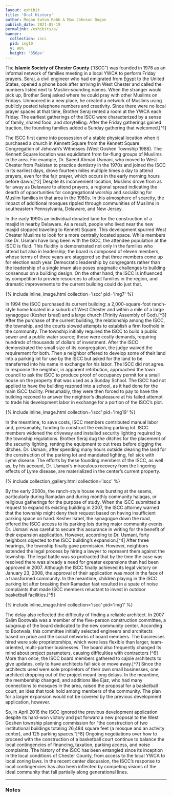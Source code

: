 ```yaml
---
layout: exhibit
title: 'Oral History'
author: Megan Eaton Robb & Max Johnson Dugan
publish_date: 2021-05-19
permalink: /exhibits/a/
banner:
  collection: iscc
  pid: img10
  y: 90%
  height: '350px'
---
```


<p>The <strong>Islamic Society of Chester County</strong> (“ISCC”) was founded in 1978 as an informal network of families meeting in a local YWCA to perform Friday prayers. Seraj, a civil engineer who had emigrated from Egypt to the United States, opened a phone book after arriving in West Chester and called the numbers listed next to Muslim-sounding names. When the stranger would pick up, Brother Seraj asked where he could pray with other Muslims on Fridays. Unmoored in a new place, he created a network of Muslims using publicly posted telephone numbers and creativity. Since there were no local prayer spaces at that time, Brother Seraj rented a room at the YWCA each Friday. The earliest gatherings of the ISCC were characterized by a sense of family, shared food, and storytelling. After the Friday gatherings gained traction, the founding families added a Sunday gathering that welcomed.[^1]</p>

<p>The ISCC first came into possession of a stable physical location when it purchased a church in Kennett Square from the Kennett Square Congregation of Jehovah’s Witnesses (West Goshen Township 1988). The Kennett Square location was equidistant from far-flung groups of Muslims in the area. For example, Dr. Saeed Ahmad Usmani, who moved to West Chester from Pakistan to practice dentistry in the 1970s and joined the ISCC in its earliest days, drove fourteen miles multiple times a day to attend prayers, even for the fajr prayer, which occurs in the early morning hours before dawn.[^2] Despite its inconvenient location, Muslims drove from as far away as Delaware to attend prayers, a regional spread indicating the dearth of opportunities for congregational worship and socializing for Muslim families in that area in the 1980s. In this atmosphere of scarcity, the impact of additional mosques rippled through communities of Muslims in southeastern Pennsylvania, Delaware, and New Jersey. </p>

<p>In the early 1990s an individual donated land for the construction of a masjid in nearby Delaware. As a result, people who lived near the new masjid stopped traveling to Kennett Square. This development spurred West Chester Muslims to look for a more centrally located space. While members like Dr. Usmani have long been with the ISCC, the attendee population at the ISCC is fluid. This fluidity is demonstrated not only in the families who attend but also in leadership; the board is composed of eleven members, whose terms of three years are staggered so that three members come up for election each year. Democratic leadership by congregants rather than the leadership of a single imam also poses pragmatic challenges to building consensus on a building design. On the other hand, the ISCC is influenced by competition to provide resources to attract families in the region, and dramatic improvements to the current building could do just that. </p>

{% include inline_image.html collection='iscc' pid='img7' %}

<p>In 1994 the ISCC purchased its current building: a 2,000-square-foot ranch-style home located in a suburb of West Chester and within a mile of a large synagogue (Kesher Israel) and a large church (Trinity Assembly of God).[^3] After the purchase of the current building, the relationship among the ISCC, the township, and the courts slowed attempts to establish a firm foothold in the community. The township initially required the ISCC to build a public sewer and a public water source; these were costly demands, requiring hundreds of thousands of dollars of investment. After the ISCC demonstrated the small size of its congregation, the judge waived the requirement for both. Then a neighbor offered to develop some of their land into a parking lot for use by the ISCC but asked for the land to be transferred into his name in exchange for his labor. The ISCC did not agree. In response the neighbor, in apparent retribution, approached the town council to ask the ISCC to produce proof of occupancy permit for a small house on the property that was used as a Sunday School. The ISCC had not applied to have the building rezoned into a school, as it had done for the main ISCC facility. Presumably, they were then forced to pay to have the building rezoned to answer the neighbor’s displeasure at his failed attempt to trade his development labor in exchange for a portion of the ISCC’s plot. </p>

{% include inline_image.html collection='iscc' pid='img19' %}

<p>In the meantime, to save costs, ISCC members contributed manual labor and, presumably, funding to construct the existing parking lot. ISCC members widened the driveway and installed security lighting required by the township regulations. Brother Seraj dug the ditches for the placement of the security lighting, renting the equipment to cut trees before digging the ditches. Dr. Usmani, after spending many hours outside clearing the land for the construction of the parking lot and mandated lighting, fell sick with Lyme disease. The efforts by these founding members of the ISCC, as well as, by his account, Dr. Usmani’s miraculous recovery from the lingering effects of Lyme disease, are materialized in the center’s current property.  </p>

{% include collection_gallery.html collection='iscc' %}

<p>By the early 2000s, the ranch-style house was bursting at the seams, particularly during Ramadan and during monthly community halaqas, or religious gatherings for the purpose of study. When the ISCC submitted a request to expand its existing building in 2007, the ISCC attorney warned that the township might deny their request based on having insufficient parking space on hand. Kesher Israel, the synagogue down the road, offered the ISCC access to its parking lots during major community events. Dr. Usmani was careful to secure this assurance in writing for the benefit of their expansion application. However, according to Dr. Usmani, forty neighbors objected to the ISCC building’s expansion.[^4] After three hearings, the township finally gave permission. However, neighbors extended the legal process by hiring a lawyer to represent them against the township. The legal battle was so protracted that by the time the case was resolved there was already a need for greater expansions than had been approved in 2007. Although the ISCC finally achieved its legal victory on January 23, 2008, the approval of their application was moot in the face of a transformed community. In the meantime, children playing in the ISCC parking lot after breaking their Ramadan fast resulted in a spate of noise complaints that made ISCC members reluctant to invest in outdoor basketball facilities.[^5]</p>

{% include inline_image.html collection='iscc' pid='img1' %}

<p>The delay also reflected the difficulty of finding a reliable architect. In 2007 Salim Bootwala was a member of the five-person construction committee, a subgroup of the board dedicated to the new community center. According to Bootwala, this committee initially selected engineers and architects based on price and the social networks of board members. The businesses hired were sole proprietorships, which were less flexible than larger, team-oriented, multi-partner businesses. The board also frequently changed its mind about project parameters, causing difficulties with contractors [^6] More than once, the ISCC board members gathered to cajole architects to give updates, only to have architects fall sick or move away.[^7] Since the architects used were sole proprietors of their own small businesses, one architect dropping out of the project meant long delays. In the meantime, the membership changed, and additions like Ejaz, who had many connections to mosques in the area, raised the proposal for a basketball court, an idea that took hold among members of the community. The plan for a larger expansion would not be covered by the previous development application, however. </p>

<p>So, in April 2016 the ISCC ignored the previous development application despite its hard-won victory and put forward a new proposal to the West Goshen township planning commission for “the construction of two institutional buildings totaling 26,484 square feet (a mosque and an activity center), and 125 parking spaces.”[^8] Ongoing negotiations over how to proceed with the construction of a basketball court continue to balance the local contingencies of financing, taxation, parking access, and noise complaints. The history of the ISCC has been entangled since its inception in the local conditions of Chester County, from access to the local YWCA to local zoning laws. In the recent center discussion, the ISCC’s response to local contingencies has also been inflected by competing visions of the ideal community that fall partially along generational lines.  </p>

---

### Notes

[^1]: Usmani, 1/13/20.

[^2]: Ibid.

[^3]: They bought the home for $225,000 in 1994, applying for a differential zoning of the building since it was in a residential area.

[^4]: Usmani, 1/13/20.

[^5]: A. Bootwala, 4/13/20.

[^6]: S. Bootwala, 4/13/20.

[^7]: Usmani, 1/13/20; S. Bootwala, 4/13/20.

[^8]: Paul Farkas, “Letter to Case LaLonde regarding LD-4-16-13740, on behalf of the ISCC, to Manager of West Goshen Township, 25 May, 2016.” The County of Chester Planning Commission Meeting Files, June 8, 2016, 50.
